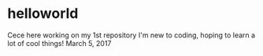 # helloworld
Cece here working on my 1st repository
I'm new to coding, hoping to learn a lot of cool things!
March 5, 2017
